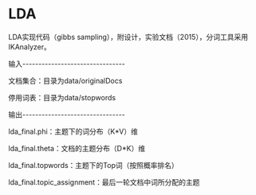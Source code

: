# LDA
LDA实现代码（gibbs sampling），附设计，实验文档（2015），分词工具采用IKAnalyzer。


输入--------------------------------

文档集合：目录为data/originalDocs

停用词表：目录为data/stopwords


输出--------------------------------

lda_final.phi：主题下的词分布（K*V）维

lda_final.theta：文档的主题分布（D*K）维

lda_final.topwords：主题下的Top词（按照概率排名）

lda_final.topic_assignment：最后一轮文档中词所分配的主题
